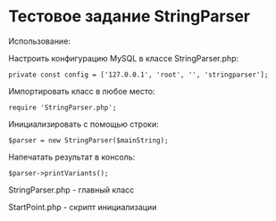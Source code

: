 # Тестовое задание StringParser

Использование:

Настроить конфигурацию MySQL в классе StringParser.php:

```private const config = ['127.0.0.1', 'root', '', 'stringparser'];```

Импортировать класс в любое место:

```require 'StringParser.php';```

Инициализировать с помощью строки:

```$parser = new StringParser($mainString);```

Напечатать результат в консоль:

```$parser->printVariants();```

StringParser.php - главный класс

StartPoint.php - скрипт инициализации
 

